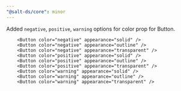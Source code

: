 ```yaml
---
"@salt-ds/core": minor
---
```


Added `negative`, `positive`, `warning` options for color prop for Button.

```tsx
    <Button color="negative" appearance="solid" />
    <Button color="negative" appearance="outline" />
    <Button color="negative" appearance="transparent" />
    <Button color="positive" appearance="solid" />
    <Button color="positive" appearance="outline" />
    <Button color="positive" appearance="transparent" />
    <Button color="warning" appearance="solid" />
    <Button color="warning" appearance="outline" />
    <Button color="warning" appearance="transparent" />
```